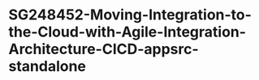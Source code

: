 # SG248452-Moving-Integration-to-the-Cloud-with-Agile-Integration-Architecture-CICD-appsrc-standalone
